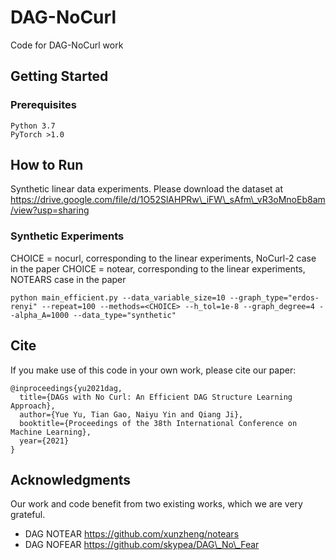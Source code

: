 # DAG-NoCurl

Code for DAG-NoCurl work

## Getting Started

### Prerequisites

```
Python 3.7
PyTorch >1.0
```


## How to Run 

Synthetic linear data experiments. Please download the dataset at
https://drive.google.com/file/d/1O52SlAHPRw\_iFW\_sAfm\_vR3oMnoEb8am/view?usp=sharing

### Synthetic Experiments

CHOICE = nocurl, corresponding to the linear experiments, NoCurl-2 case in the paper
CHOICE = notear, corresponding to the linear experiments, NOTEARS case in the paper


```
python main_efficient.py --data_variable_size=10 --graph_type="erdos-renyi" --repeat=100 --methods=<CHOICE> --h_tol=1e-8 --graph_degree=4 --alpha_A=1000 --data_type="synthetic"

```


## Cite

If you make use of this code in your own work, please cite our paper:

```
@inproceedings{yu2021dag,
  title={DAGs with No Curl: An Efficient DAG Structure Learning Approach},
  author={Yue Yu, Tian Gao, Naiyu Yin and Qiang Ji},
  booktitle={Proceedings of the 38th International Conference on Machine Learning},
  year={2021}
}
```


## Acknowledgments
Our work and code benefit from two existing works, which we are very grateful.

* DAG NOTEAR https://github.com/xunzheng/notears
* DAG NOFEAR https://github.com/skypea/DAG\_No\_Fear

